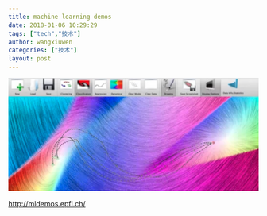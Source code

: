 ```yaml
---
title: machine learning demos
date: 2018-01-06 10:29:29
tags: ["tech","技术"]
author: wangxiuwen
categories: ["技术"]
layout: post
---
```


![image.png](/images/dc3bf0df2f6c3431e2aec0d820aa011a.png)


http://mldemos.epfl.ch/